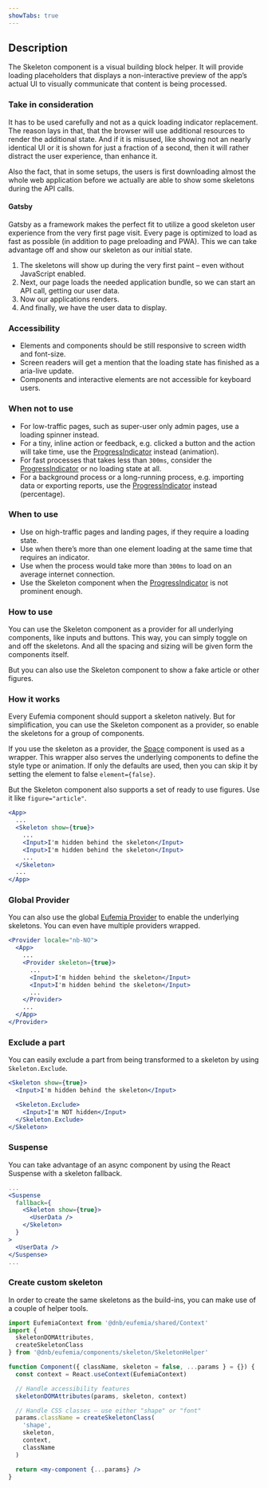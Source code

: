 ```yaml
---
showTabs: true
---
```


## Description

The Skeleton component is a visual building block helper. It will provide loading placeholders that displays a non-interactive preview of the app’s actual UI to visually communicate that content is being processed.

### Take in consideration

It has to be used carefully and not as a quick loading indicator replacement. The reason lays in that, that the browser will use additional resources to render the additional state. And if it is misused, like showing not an nearly identical UI or it is shown for just a fraction of a second, then it will rather distract the user experience, than enhance it.

Also the fact, that in some setups, the users is first downloading almost the whole web application before we actually are able to show some skeletons during the API calls.

#### Gatsby

Gatsby as a framework makes the perfect fit to utilize a good skeleton user experience from the very first page visit. Every page is optimized to load as fast as possible (in addition to page preloading and PWA). This we can take advantage off and show our skeleton as our initial state.

1. The skeletons will show up during the very first paint – even without JavaScript enabled.
1. Next, our page loads the needed application bundle, so we can start an API call, getting our user data.
1. Now our applications renders.
1. And finally, we have the user data to display.

### Accessibility

- Elements and components should be still responsive to screen width and font-size.
- Screen readers will get a mention that the loading state has finished as a aria-live update.
- Components and interactive elements are not accessible for keyboard users.

### When not to use

- For low-traffic pages, such as super-user only admin pages, use a loading spinner instead.
- For a tiny, inline action or feedback, e.g. clicked a button and the action will take time, use the [ProgressIndicator](/uilib/components/progress-indicator) instead (animation).
- For fast processes that takes less than `300ms`, consider the [ProgressIndicator](/uilib/components/progress-indicator) or no loading state at all.
- For a background process or a long-running process, e.g. importing data or exporting reports, use the [ProgressIndicator](/uilib/components/progress-indicator) instead (percentage).

### When to use

- Use on high-traffic pages and landing pages, if they require a loading state.
- Use when there’s more than one element loading at the same time that requires an indicator.
- Use when the process would take more than `300ms` to load on an average internet connection.
- Use the Skeleton component when the [ProgressIndicator](/uilib/components/progress-indicator) is not prominent enough.

### How to use

You can use the Skeleton component as a provider for all underlying components, like inputs and buttons. This way, you can simply toggle on and off the skeletons. And all the spacing and sizing will be given form the components itself.

But you can also use the Skeleton component to show a fake article or other figures.

### How it works

Every Eufemia component should support a skeleton natively. But for simplification, you can use the Skeleton component as a provider, so enable the skeletons for a group of components.

If you use the skeleton as a provider, the [Space](/uilib/components/space) component is used as a wrapper. This wrapper also serves the underlying components to define the style type or animation. If only the defaults are used, then you can skip it by setting the element to false `element={false}`.

But the Skeleton component also supports a set of ready to use figures. Use it like `figure="article"`.

```jsx
<App>
  ...
  <Skeleton show={true}>
    ...
    <Input>I'm hidden behind the skeleton</Input>
    <Input>I'm hidden behind the skeleton</Input>
    ...
  </Skeleton>
  ...
</App>
```

### Global Provider

You can also use the global [Eufemia Provider](/uilib/usage/customisation/provider) to enable the underlying skeletons. You can even have multiple providers wrapped.

```jsx
<Provider locale="nb-NO">
  <App>
    ...
    <Provider skeleton={true}>
      ...
      <Input>I'm hidden behind the skeleton</Input>
      <Input>I'm hidden behind the skeleton</Input>
      ...
    </Provider>
    ...
  </App>
</Provider>
```

### Exclude a part

You can easily exclude a part from being transformed to a skeleton by using `Skeleton.Exclude`.

```jsx
<Skeleton show={true}>
  <Input>I'm hidden behind the skeleton</Input>

  <Skeleton.Exclude>
    <Input>I'm NOT hidden</Input>
  </Skeleton.Exclude>
</Skeleton>
```

### Suspense

You can take advantage of an async component by using the React Suspense with a skeleton fallback.

```jsx
...
<Suspense
  fallback={
    <Skeleton show={true}>
      <UserData />
    </Skeleton>
  }
>
  <UserData />
</Suspense>
...
```

### Create custom skeleton

In order to create the same skeletons as the build-ins, you can make use of a couple of helper tools.

```jsx
import EufemiaContext from '@dnb/eufemia/shared/Context'
import {
  skeletonDOMAttributes,
  createSkeletonClass
} from '@dnb/eufemia/components/skeleton/SkeletonHelper'

function Component({ className, skeleton = false, ...params } = {}) {
  const context = React.useContext(EufemiaContext)

  // Handle accessibility features
  skeletonDOMAttributes(params, skeleton, context)

  // Handle CSS classes – use either "shape" or "font"
  params.className = createSkeletonClass(
    'shape',
    skeleton,
    context,
    className
  )

  return <my-component {...params} />
}
```
